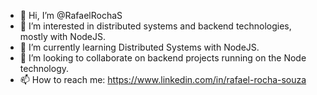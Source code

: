 - 👋 Hi, I’m @RafaelRochaS
- 👀 I’m interested in distributed systems and backend technologies, mostly with NodeJS.
- 🌱 I’m currently learning Distributed Systems with NodeJS.
- 💞️ I’m looking to collaborate on backend projects running on the Node technology.
- 📫 How to reach me: https://www.linkedin.com/in/rafael-rocha-souza

<!---
RafaelRochaS/RafaelRochaS is a ✨ special ✨ repository because its `README.md` (this file) appears on your GitHub profile.
You can click the Preview link to take a look at your changes.
--->
